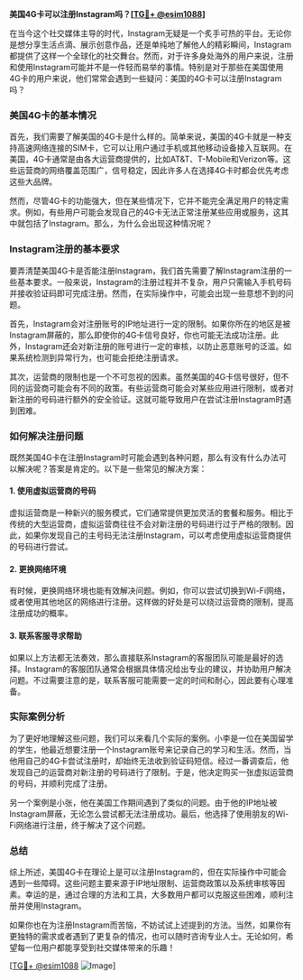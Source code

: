 **美国4G卡可以注册Instagram吗？[[TG💪+ @esim1088](https://t.me/s/esim1088)]**

在当今这个社交媒体主导的时代，Instagram无疑是一个炙手可热的平台。无论你是想分享生活点滴、展示创意作品，还是单纯地了解他人的精彩瞬间，Instagram都提供了这样一个全球化的社交舞台。然而，对于许多身处海外的用户来说，注册和使用Instagram可能并不是一件轻而易举的事情。特别是对于那些在美国使用4G卡的用户来说，他们常常会遇到一些疑问：美国的4G卡可以注册Instagram吗？

### 美国4G卡的基本情况

首先，我们需要了解美国的4G卡是什么样的。简单来说，美国的4G卡就是一种支持高速网络连接的SIM卡，它可以让用户通过手机或其他移动设备接入互联网。在美国，4G卡通常是由各大运营商提供的，比如AT&T、T-Mobile和Verizon等。这些运营商的网络覆盖范围广，信号稳定，因此许多人在选择4G卡时都会优先考虑这些大品牌。

然而，尽管4G卡的功能强大，但在某些情况下，它并不能完全满足用户的特定需求。例如，有些用户可能会发现自己的4G卡无法正常注册某些应用或服务，这其中就包括了Instagram。那么，为什么会出现这种情况呢？

### Instagram注册的基本要求

要弄清楚美国4G卡是否能注册Instagram，我们首先需要了解Instagram注册的一些基本要求。一般来说，Instagram的注册过程并不复杂，用户只需输入手机号码并接收验证码即可完成注册。然而，在实际操作中，可能会出现一些意想不到的问题。

首先，Instagram会对注册账号的IP地址进行一定的限制。如果你所在的地区是被Instagram屏蔽的，那么即使你的4G卡信号良好，你也可能无法成功注册。此外，Instagram还会对新注册的账号进行一定的审核，以防止恶意账号的泛滥。如果系统检测到异常行为，也可能会拒绝注册请求。

其次，运营商的限制也是一个不可忽视的因素。虽然美国的4G卡信号很好，但不同的运营商可能会有不同的政策。有些运营商可能会对某些应用进行限制，或者对新注册的号码进行额外的安全验证。这就可能导致用户在尝试注册Instagram时遇到困难。

### 如何解决注册问题

既然美国4G卡在注册Instagram时可能会遇到各种问题，那么有没有什么办法可以解决呢？答案是肯定的。以下是一些常见的解决方案：

#### 1. 使用虚拟运营商的号码

虚拟运营商是一种新兴的服务模式，它们通常提供更加灵活的套餐和服务。相比于传统的大型运营商，虚拟运营商往往不会对新注册的号码进行过于严格的限制。因此，如果你发现自己的主号码无法注册Instagram，可以考虑使用虚拟运营商提供的号码进行尝试。

#### 2. 更换网络环境

有时候，更换网络环境也能有效解决问题。例如，你可以尝试切换到Wi-Fi网络，或者使用其他地区的网络进行注册。这样做的好处是可以绕过运营商的限制，提高注册成功的概率。

#### 3. 联系客服寻求帮助

如果以上方法都无法奏效，那么直接联系Instagram的客服团队可能是最好的选择。Instagram的客服团队通常会根据具体情况给出专业的建议，并协助用户解决问题。不过需要注意的是，联系客服可能需要一定的时间和耐心，因此要有心理准备。

### 实际案例分析

为了更好地理解这些问题，我们可以来看几个实际的案例。小李是一位在美国留学的学生，他最近想要注册一个Instagram账号来记录自己的学习和生活。然而，当他用自己的4G卡尝试注册时，却始终无法收到验证码短信。经过一番调查后，他发现自己的运营商对新注册的号码进行了限制。于是，他决定购买一张虚拟运营商的号码，并顺利完成了注册。

另一个案例是小张，他在美国工作期间遇到了类似的问题。由于他的IP地址被Instagram屏蔽，无论怎么尝试都无法注册成功。最后，他选择了使用朋友的Wi-Fi网络进行注册，终于解决了这个问题。

### 总结

综上所述，美国4G卡在理论上是可以注册Instagram的，但在实际操作中可能会遇到一些障碍。这些问题主要来源于IP地址限制、运营商政策以及系统审核等因素。幸运的是，通过合理的方法和工具，大多数用户都可以克服这些困难，顺利注册并使用Instagram。

如果你也在为注册Instagram而苦恼，不妨试试上述提到的方法。当然，如果你有更独特的需求或者遇到了更复杂的情况，也可以随时咨询专业人士。无论如何，希望每一位用户都能享受到社交媒体带来的乐趣！

[[TG💪+ @esim1088](https://t.me/s/esim1088) ![Image](https://i.postimg.cc/4NQfJmqS/Snipaste-2025-05-13-00-14-12.png)]